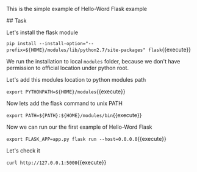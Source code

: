This is the simple example of Hello-Word Flask example

## Task

Let's install the flask module

`pip install --install-option="--prefix=${HOME}/modules/lib/python2.7/site-packages" flask`{{execute}}

We run the installation to local `modules` folder, because we don't have permission to official location under python root.

Let's add this modules location to python modules path

`export PYTHONPATH=${HOME}/modules`{{execute}}

Now lets add the flask command to unix PATH

`export PATH=${PATH}:${HOME}/modules/bin`{{execute}}

Now we can run our the first example of Hello-Word Flask

`export FLASK_APP=app.py
flask run --host=0.0.0.0`{{execute}}

Let's check it

`curl http://127.0.0.1:5000`{{execute}}
